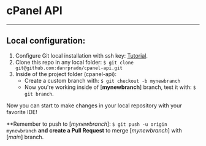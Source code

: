 # cPanel API
___
## Local configuration:
1. Configure Git local installation with ssh key: [Tutorial](https://medium.com/devops-with-valentine/2021-how-to-set-up-your-ssh-key-for-github-on-windows-10-afe6e729a3c0).
2. Clone this repo in any local folder:
```$ git clone git@github.com:danrprado/cpanel-api.git```
3. Inside of the project folder (cpanel-api):
   - Create a custom branch with: 
   ```$ git checkout -b mynewbranch  ```
   - Now you're working inside of [**mynewbranch**] branch, test it with: ```$ git branch```.

Now you can start to make changes in your local repository with your favorite IDE!

**Remember to push to [*mynewbranch*]: ```$ git push -u origin mynewbranch``` **and create a Pull Request** to merge [*mynewbranch*] with [*main*] branch.